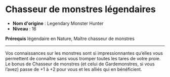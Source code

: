 # Chasseur de monstres légendaires

 * **Nom d'origine** : Legendary Monster Hunter
 * **Niveau** : 16


<p><strong>Prérequis</strong> légendaire en Nature, Maître chasseur de monstres</p>
<hr>
<p>Vos connaissances sur les monstres sont si impressionnantes qu’elles vous permettent de connaître sans vous tromper toutes les tares de votre proie. Le bonus de Chasseur de monstres (et celui de Gardemonstres, si vous l’avez) passe de +1 à +2 pour vous et les alliés qui en bénéficient.</p>